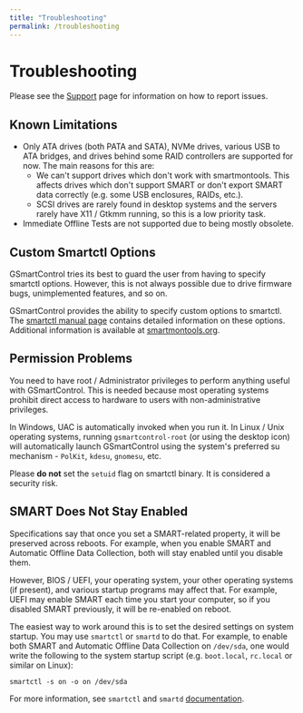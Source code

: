 ```yaml
---
title: "Troubleshooting"
permalink: /troubleshooting
---
```


# Troubleshooting

Please see the [Support](support.md) page for information on how to report issues. 


## Known Limitations

- Only ATA drives (both PATA and SATA), NVMe drives, various USB to ATA
bridges, and drives behind some RAID controllers are supported for now.
The main reasons for this are:
  - We can't support drives which don't work with smartmontools.
  This affects drives which don't support SMART or don't export SMART data
  correctly (e.g. some USB enclosures, RAIDs, etc.).
  - SCSI drives are rarely found in desktop systems and the servers rarely
  have X11 / Gtkmm running, so this is a low priority task.
- Immediate Offline Tests are not supported due to being mostly obsolete.


## Custom Smartctl Options
GSmartControl tries its best to guard the user from having to specify smartctl options.
However, this is not always possible due to drive firmware bugs, unimplemented
features, and so on.

GSmartControl provides the ability to specify custom options to smartctl. The
[smartctl manual page](https://www.smartmontools.org/browser/trunk/smartmontools/smartctl.8.in)
contains detailed information on these options. Additional information is available
at [smartmontools.org](https://smartmontools.org).


## Permission Problems
You need to have root / Administrator privileges to perform anything useful with GSmartControl.
This is needed because most operating systems prohibit direct access to
hardware to users with non-administrative privileges.

In Windows, UAC is automatically invoked when you run it. In Linux / Unix operating
systems, running `gsmartcontrol-root` (or using the desktop icon) will
automatically launch GSmartControl using the system's preferred su
mechanism - `PolKit`, `kdesu`, `gnomesu`, etc.

Please **do not** set the `setuid` flag on smartctl binary. It is considered
a security risk.


## SMART Does Not Stay Enabled
Specifications say that once you set a SMART-related property, it will 
be preserved across reboots. For example, when you enable SMART and 
Automatic Offline Data Collection, both will stay enabled until you disable them.

However, BIOS / UEFI, your operating system, your other operating systems
(if present), and various startup programs may affect that. For example,
UEFI may enable SMART each time you start your computer, so if you 
disabled SMART previously, it will be re-enabled on reboot.

The easiest way to work around this is to set the desired settings on
system startup. You may use `smartctl` or `smartd` to do that. For example,
to enable both SMART and Automatic Offline Data Collection on `/dev/sda`,
one would write the following to the system startup script (e.g. `boot.local`,
`rc.local` or similar on Linux):
```
smartctl -s on -o on /dev/sda
```
For more information, see `smartctl` and `smartd` [documentation](https://smartmontools.org).
